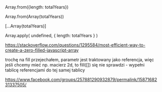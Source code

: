 Array.from({length: totalYears})

Array.from(Array(totalYears))

[...Array(totalYears)]

Array.apply( undefined, { length: totalYears } )

https://stackoverflow.com/questions/1295584/most-efficient-way-to-create-a-zero-filled-javascript-array


trochę na fill przejechałem, parametr jest traktowany jako referencja, więc jeśli chcemy mieć np. macierz 2d, to fill([]) się nie sprawdzi - wypełni tablicę referencjami do tej samej tablicy

https://www.facebook.com/groups/257881290932879/permalink/1587168231337505/